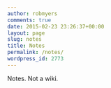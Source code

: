 ```yaml
---
author: robmyers
comments: true
date: 2015-02-23 23:26:37+00:00
layout: page
slug: notes
title: Notes
permalink: /notes/
wordpress_id: 2773
---
```


Notes. Not a wiki.

